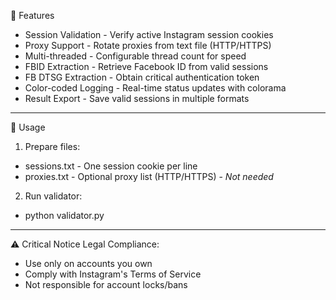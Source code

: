 🌟 Features
- Session Validation - Verify active Instagram session cookies
- Proxy Support - Rotate proxies from text file (HTTP/HTTPS)
- Multi-threaded - Configurable thread count for speed
- FBID Extraction - Retrieve Facebook ID from valid sessions
- FB DTSG Extraction - Obtain critical authentication token
- Color-coded Logging - Real-time status updates with colorama
- Result Export - Save valid sessions in multiple formats
---
🚀 Usage
1. Prepare files:
- sessions.txt - One session cookie per line
- proxies.txt - Optional proxy list (HTTP/HTTPS) - *Not needed*

2. Run validator:
- python validator.py
---
⚠️ Critical Notice
Legal Compliance:
- Use only on accounts you own
- Comply with Instagram's Terms of Service
- Not responsible for account locks/bans
